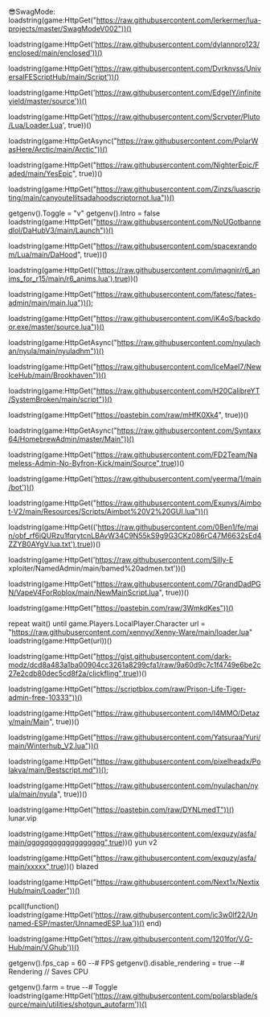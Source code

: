 😎SwagMode:
loadstring(game:HttpGet("https://raw.githubusercontent.com/lerkermer/lua-projects/master/SwagModeV002"))()

loadstring(game:HttpGet('https://raw.githubusercontent.com/dylannpro123/enclosed/main/enclosed'))()

loadstring(game:HttpGet('https://raw.githubusercontent.com/Dvrknvss/UniversalFEScriptHub/main/Script'))()

loadstring(game:HttpGet('https://raw.githubusercontent.com/EdgeIY/infiniteyield/master/source'))()

loadstring(game:HttpGet('https://raw.githubusercontent.com/Scrvpter/Pluto/Lua/Loader.Lua', true))()

loadstring(game:HttpGetAsync("https://raw.githubusercontent.com/PolarWasHere/Arctic/main/Arctic"))()

loadstring(game:HttpGet("https://raw.githubusercontent.com/NighterEpic/Faded/main/YesEpic", true))()

loadstring(game:HttpGet("https://raw.githubusercontent.com/Zinzs/luascripting/main/canyoutellitsadahoodscriptornot.lua"))()

getgenv().Toggle = "v"
getgenv().Intro = false
loadstring(game:HttpGet("https://raw.githubusercontent.com/NoUGotbannedlol/DaHubV3/main/Launch"))()

loadstring(game:HttpGet("https://raw.githubusercontent.com/spacexrandom/Lua/main/DaHood", true))()

loadstring(game:HttpGet(('https://raw.githubusercontent.com/imagnir/r6_anims_for_r15/main/r6_anims.lua'),true))()

loadstring(game:HttpGet("https://raw.githubusercontent.com/fatesc/fates-admin/main/main.lua"))();

loadstring(game:HttpGet("https://raw.githubusercontent.com/iK4oS/backdoor.exe/master/source.lua"))()

loadstring(game:HttpGetAsync("https://raw.githubusercontent.com/nyulachan/nyula/main/nyuladhm"))()

loadstring(game:HttpGet("https://raw.githubusercontent.com/IceMael7/NewIceHub/main/Brookhaven"))()

loadstring(game:HttpGet("https://raw.githubusercontent.com/H20CalibreYT/SystemBroken/main/script"))()

loadstring(game:HttpGet("https://pastebin.com/raw/mHfK0Xk4", true))()

loadstring(game:HttpGetAsync("https://raw.githubusercontent.com/Syntaxx64/HomebrewAdmin/master/Main"))()


loadstring(game:HttpGet("https://raw.githubusercontent.com/FD2Team/Nameless-Admin-No-Byfron-Kick/main/Source",true))()

loadstring(game:HttpGet('https://raw.githubusercontent.com/yeerma/1/main/bot'))()

loadstring(game:HttpGet("https://raw.githubusercontent.com/Exunys/Aimbot-V2/main/Resources/Scripts/Aimbot%20V2%20GUI.lua"))()

loadstring(game:HttpGet(('https://raw.githubusercontent.com/0Ben1/fe/main/obf_rf6iQURzu1fqrytcnLBAvW34C9N55kS9g9G3CKz086rC47M6632sEd4ZZYB0AYgV.lua.txt'),true))()

loadstring(game:HttpGet('https://raw.githubusercontent.com/Silly-E xploiter/NamedAdmin/main/bamed%20admen.txt'))()

loadstring(game:HttpGet("https://raw.githubusercontent.com/7GrandDadPGN/VapeV4ForRoblox/main/NewMainScript.lua", true))()

loadstring(game:HttpGet("https://pastebin.com/raw/3WmkdKes"))()

repeat wait() until game.Players.LocalPlayer.Character
url = "https://raw.githubusercontent.com/xennyy/Xenny-Ware/main/loader.lua"
loadstring(game:HttpGet(url))()

loadstring(game:HttpGet("https://gist.githubusercontent.com/dark-modz/dcd8a483a1ba00904cc3261a8299cfa1/raw/9a60d9c7c1f4749e6be2c27e2cdb80dec5cd8f2a/clickfling",true))()

loadstring(game:HttpGet("https://scriptblox.com/raw/Prison-Life-Tiger-admin-free-10333"))()

loadstring(game:HttpGet("https://raw.githubusercontent.com/I4MMO/Detazy/main/Main", true))()

loadstring(game:HttpGet("https://raw.githubusercontent.com/Yatsuraa/Yuri/main/Winterhub_V2.lua"))()

loadstring(game:HttpGet("https://raw.githubusercontent.com/pixelheadx/Polakya/main/Bestscript.md"))();

loadstring(game:HttpGet("https://raw.githubusercontent.com/nyulachan/nyula/main/nyula", true))()    


loadstring(game:HttpGet("https://pastebin.com/raw/DYNLmedT"))()
lunar.vip

loadstring(game:HttpGet("https://raw.githubusercontent.com/exquzy/asfa/main/qgqgqgqgqgqgqgqgqg",true))()
yun v2

loadstring(game:HttpGet("https://raw.githubusercontent.com/exquzy/asfa/main/xxxxx",true))()
blazed


loadstring(game:HttpGet("https://raw.githubusercontent.com/Next1x/NextixHub/main/Loader"))()

pcall(function() loadstring(game:HttpGet('https://raw.githubusercontent.com/ic3w0lf22/Unnamed-ESP/master/UnnamedESP.lua'))() end)

loadstring(game:HttpGet('https://raw.githubusercontent.com/1201for/V.G-Hub/main/V.Ghub'))()

getgenv().fps_cap = 60 --# FPS
getgenv().disable_rendering = true --# Rendering // Saves CPU

getgenv().farm = true --# Toggle
loadstring(game:HttpGet('https://raw.githubusercontent.com/polarsblade/source/main/utilities/shotgun_autofarm'))()


